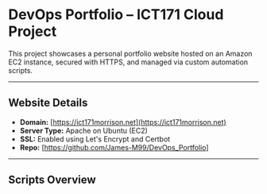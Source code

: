 # DevOps Portfolio – ICT171 Cloud Project

This project showcases a personal portfolio website hosted on an Amazon EC2 instance, secured with HTTPS, and managed via custom automation scripts.

---

## Website Details

- **Domain:** [https://ict171morrison.net](https://ict171morrison.net)
- **Server Type:** Apache on Ubuntu (EC2)
- **SSL:** Enabled using Let's Encrypt and Certbot
- **Repo:** [https://github.com/James-M99/DevOps_Portfolio]

---

## Scripts Overview

